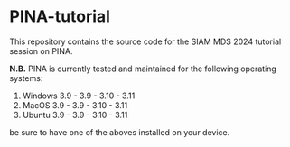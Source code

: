 # PINA-tutorial
This repository contains the source code for the SIAM MDS 2024 tutorial session on PINA.

<!-- ## Before starting...
To set up the environment to reproduce the results run the following commands on the command line:
```bash
git clone https://github.com/dario-coscia/PINA-tutorial.git
cd PINA-tutorial
bash create_env.sh
```
To enter in the enviroment run the following command:
```bash
source ./venv/bin/activate
```
To exit from the eviroment run the following command:
```bash
deactivate
``` -->
**N.B.**
PINA is currently tested and maintained for the following operating systems:
1. Windows 3.9 - 3.9 - 3.10 - 3.11
2. MacOS 3.9 - 3.9 - 3.10 - 3.11
3. Ubuntu 3.9 - 3.9 - 3.10 - 3.11

be sure to have one of the aboves installed on your device.
